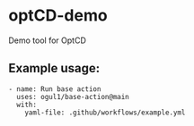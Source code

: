 # optCD-demo

Demo tool for OptCD

Example usage:
----

    - name: Run base action
      uses: ogul1/base-action@main
      with:
        yaml-file: .github/workflows/example.yml